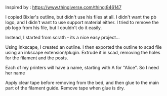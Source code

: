 Inspired by :
https://www.thingiverse.com/thing:846147

I copied Bixler's outline, but didn't use his files at all. I didn't want the pb logo, and I didn't want to use support
material either. I tried to remove the pb logo from his file, but I couldn't do it easily.

Instead, I started from scrath - its a nice easy project...

Using Inkscape, I created an outline.
I then exported the outline to scad file using an inkscape extension/plugin.
Extrude it in scad, removing the holes for the filament and the posts.

Each of my printers will have a name, starting with A for "Alice". So I need her name

Apply clear tape before removing from the bed, and then glue to the main part of the filament guide.
Remove tape when glue is dry.

